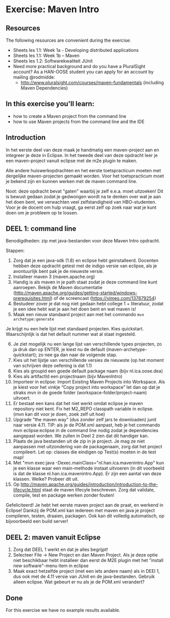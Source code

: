 Exercise: Maven Intro
=====================
Resources
-------------
The following resources are convenient during the exercise:

* Sheets les 1.1: Week 1a - Developing distributed applications
* Sheets les 1.1: Week 1b – Maven
* Sheets les 1.2: Softwarekwaliteit JUnit
* Need more practical background and do you have a PluralSight account? As a HAN-OOSE student you can apply for an account by mailing @rodmidde:
	* http://www.pluralsight.com/courses/maven-fundamentals (including Maven Dependencies)

In this exercise you'll learn:
------------------------------
* how to create a Maven project from the command line
* how to use Maven projects from the command line and the IDE

Introduction
------------
In het eerste deel van deze maak je handmatig een maven-project aan en integreer je deze in Eclipse. In het tweede deel van deze opdracht leer je een maven-project vanuit eclipse met de m2e plugin te maken.

Alle andere huiswerkopdrachten en het eerste toetspracticum moeten met dergelijke maven-projecten gemaakt worden. Voor het toetspracticum moet je bekend zijn en kunnen werken met de maven command line.

Noot: deze opdracht bevat "gaten" waarbij je zelf e.e.a. moet uitzoeken! Dit is bewust gedaan zodat je gedwongen wordt na te denken over wat je aan het doen bent, we verwachten veel zelfstandigheid van HBO-studenten. Voor je de docent om hulp vraagt, ga eerst zelf op zoek naar wat je kunt doen om je probleem op te lossen.

DEEL 1: command line
--------------------
Benodigdheden: zip met java-bestanden voor deze Maven Intro opdracht.

Stappen:

1. Zorg dat je een java-sdk (1.8) en eclipse hebt geinstalleerd. Docenten hebben deze opdracht getest met de indigo versie van eclipse, als je avontuurlijk bent pak je de nieuwste versie.
2. Installeer maven 3 (maven.apache.org)
3. Handig is als maven in je path staat zodat je deze command line kunt aanroepen. Bekijk de Maven documentatie (http://maven.apache.org/guides/getting-started/windows-prerequisites.html) of de screencast (https://vimeo.com/137879254)
4. Bestudeer zover je dat nog niet gedaan hebt college 1 + literatuur, zodat je een idee hebt wat je aan het doen bent en wat maven is!
5. Maak een nieuw standaard project aan met het commando `mvn archetype:generate`  

  Je krijgt nu een hele lijst met standaard projecten. Kies quickstart. Waarschijnlijk is dat het default nummer wat al staat ingesteld.

6. Je ziet mogelijk nu een lange lijst van verschillende types projecten, zo ja druk dan op ENTER, je kiest nu de default (maven-archetype-quickstart); zo nee ga dan naar de volgende stap. 
7. Kies uit het lijstje van verschillende versies de nieuwste (op het moment van schrijven deze oefening is dat 1.1)
8. Kies als groupid een goede default package naam (bijv nl.ica.oose.dea)
9. Kies als artifactId een projectnaam (bijv MavenIntro)
10. Importeer in eclipse: Import Existing Maven Projects into Workspace. Als je kiest voor het vinkje “Copy project into workspace” let dan op dat je straks mvn in de goede folder (workspace-folder/project-naam) uitvoert.
11. Er bestaat een kans dat het niet werkt omdat eclipse je maven repository niet kent. Fix het M2_REPO classpath variable in eclipse. (mvn kan dit voor je doen, zoek zelf uit hoe)
12. Upgrade "the maven way" (dus zonder zelf jars te downloaden) junit naar versie 4.11. TIP: als je de POM.xml aanpast, heb je het commando mvn eclipse:eclipse in de command line nodig zodat je dependencies aangepast worden. We zullen in Deel 2 zien dat dit handiger kan.
13. Plaats de java bestanden uit de zip in je project. Je mag ze niet aanpassen met uitzondering van de packagenaam, zorg dat het project compileert. Let op: classes die eindigen op Test(s) moeten in de test map!
14. Met "mvn exec:java -Dexec.mainClass="nl.han.ica.mavenintro.App" kun je een klasse waar een main-methode instaat uitvoeren (in dit voorbeeld is dat de klasse nl.han.ica.mavenintro.App). Er zijn een aantal van deze klassen. Welke? Probeer dit uit.
15. Op http://maven.apache.org/guides/introduction/introduction-to-the-lifecycle.html staat de maven lifecyle beschreven. Zorg dat validate, compile, test en package werken zonder fouten!

Gefeliciteerd! Je hebt het eerste maven project aan de praat, en werkend in Eclipse! Dankzij de POM.xml kan iedereen met maven en java je project compileren, testen, draaien, packagen. Ook kan dit volledig automatisch, op bijvoorbeeld een build server!

DEEL 2: maven vanuit Eclipse
----------------------------
1. Zorg dat DEEL 1 werkt en dat je alles begrijpt!
2. Selecteer File -> New Project en dan Maven Project. Als je deze optie niet beschikbaar hebt installeer dan eerst de M2E plugin met het "install new software"-menu item in eclipse
3. Maak exact hetzelfde project (met een iets andere naam) als in DEEl 1, dus ook met de 4.11 versie van JUnit en de java-bestanden. Gebruik alleen eclipse. Wat gebeurt er nu als je de POM.xml verandert?

Done
----
For this exercise we have no example results available.
